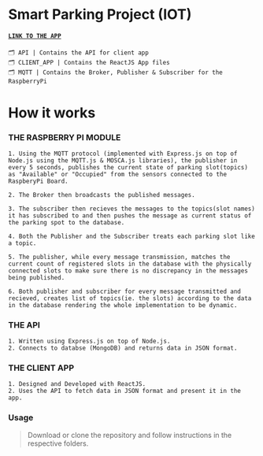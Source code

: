 # Smart Parking Project (IOT)
#### [`LINK TO THE APP`](http://arunabharjun.com/iiitg/smrtprk/)  

```
🗂 API | Contains the API for client app  
🗂 CLIENT_APP | Contains the ReactJS App files
🗂 MQTT | Contains the Broker, Publisher & Subscriber for the RaspberryPi
```


# How it works

### THE RASPBERRY PI MODULE

```
1. Using the MQTT protocol (implemented with Express.js on top of Node.js using the MQTT.js & MOSCA.js libraries), the publisher in every 5 seconds, publishes the current state of parking slot(topics) as "Available" or "Occupied" from the sensors connected to the RaspberyPi Board.

2. The Broker then broadcasts the published messages.

3. The subscriber then recieves the messages to the topics(slot names) it has subscribed to and then pushes the message as current status of the parking spot to the database.

4. Both the Publisher and the Subscriber treats each parking slot like a topic.

5. The publisher, while every message transmission, matches the current count of registered slots in the database with the physically connected slots to make sure there is no discrepancy in the messages being published.

6. Both publisher and subscriber for every message transmitted and recieved, creates list of topics(ie. the slots) according to the data in the database rendering the whole implementation to be dynamic.
```

### THE API
```
1. Written using Express.js on top of Node.js.
2. Connects to databse (MongoDB) and returns data in JSON format.
```

### THE CLIENT APP

```
1. Designed and Developed with ReactJS.
2. Uses the API to fetch data in JSON format and present it in the app.
```


### Usage
> Download or clone the repository and follow instructions in the respective folders.